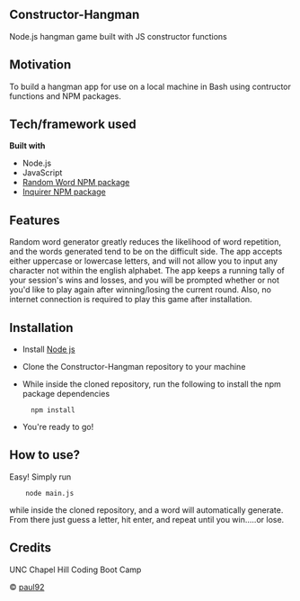 ## Constructor-Hangman
Node.js hangman game built with JS constructor functions

## Motivation
To build a hangman app for use on a local machine in Bash using contructor functions and NPM packages.

## Tech/framework used
<b>Built with</b>
- Node.js
- JavaScript
- [Random Word NPM package](https://www.npmjs.com/package/random-word)
- [Inquirer NPM package](https://www.npmjs.com/package/inquirer)

## Features
Random word generator greatly reduces the likelihood of word repetition, and the words generated tend to be on the difficult side. The app accepts either uppercase or lowercase letters, and will not allow you to input any character not within the english alphabet. The app keeps a running tally of your session's wins and losses, and you will be prompted whether or not you'd like to play again after winning/losing the current round. Also, no internet connection is required to play this game after installation.

## Installation
- Install [Node js](https://nodejs.org/en/)
- Clone the Constructor-Hangman repository to your machine
- While inside the cloned repository, run the following to install the npm package dependencies 

		npm install

- You're ready to go!

## How to use?
Easy! Simply run
		
		node main.js

while inside the cloned repository, and a word will automatically generate. From there just guess a letter, hit enter, and repeat until you win.....or lose.

## Credits
UNC Chapel Hill Coding Boot Camp

© [paul92](https://github.com/paulz92)